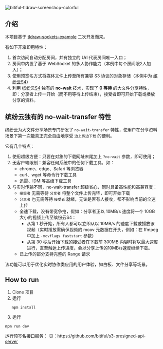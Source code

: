 ![bitiful-tldraw-screenshop-colorful](https://github.com/bitiful/tldraw-for-s4/assets/168170389/c0a31189-bae0-40ca-8683-9a65950d7276)

## 介绍

本项目基于 [tldraw-sockets-example](https://github.com/tldraw/tldraw-sockets-example) 二次开发而来。

有如下开箱即用特性：

1. 首次访问自动分配房间，并有独立的 Url 代表房间唯一入口；
2. 房间中内置了基于 WebSocket 的多人协作能力（本例中每个房间限2人加入）；
3. 使用预签名方式将媒体文件上传至所有兼容 S3 协议的对象存储（本例中为 [缤纷云S4](https://www，bitiful.com/)）
4. 利用 [缤纷云S4](https://www，bitiful.com/) 独有的 **no-wait** 技术，实现了 **0 等待** 的大文件分享特性，即：分享者上传一开始（而不用等待上传结束），接受者即可开始下载或播放分享的资料。

## 缤纷云独有的 no-wait-transfer 特性

缤纷云为大文件分享场景专门研发了 `no-wait-transfer` 特性，使用户在分享资料场景下第一次能真正完全自由地享受 `边上传边下载` 的便利。

它有几个特点：

1. 使用超级方便：只要在对象的下载网址末尾加上 `?no-wait` 参数，即可使用；
2. 无客户端限制：兼容任何系统中的任何下载工具，如：
    - chrome、edge、Safari 等浏览器
    - curl、wget 等命令行下载工具
    - 迅雷、IDM 等高级下载工具
3. 与实时传输不同，no-wait-transfer 超级省心，同时具备高性能和高兼容度：
    - `接受者` 无需等待 `分享者` 将整个文件上传完毕，即可开始下载
    - `分享者` 也无需等待 `接受者` 就绪，无论是否有人接收，都不影响当前的全速上传
    - 全速下载，没有带宽争抢，假如：分享者正以 10MB/s 速度将一个 10GB 大小的视频上传至缤纷云S4：
        - 从第 1 秒开始，所有人都可以立即从以 10MB/s 的速度下载或播放该视频（实时播放需确保视频的 moov 元数据在开头，例如：在 ffmpeg 中加上 `-movflags faststart` 参数）
        - 从第 30 秒后开始下载的接受者在下载前 300MB 内容时将以最大速度进行，直至触达上传进度，会以分享上传的10MB/s速度继续下载。
    - 已上传的部分支持完整的 Range 请求

该功能可以用于优化实时协作类应用的用户体验，如白板、文件分享等场景。

## How to run

1. Clone 项目
2. 运行
```shell
   npm install
```
3. 运行
```shell
npm run dev
```
运行预签名接口服务：
见：https://github.com/bitiful/s3-presigned-api-server
